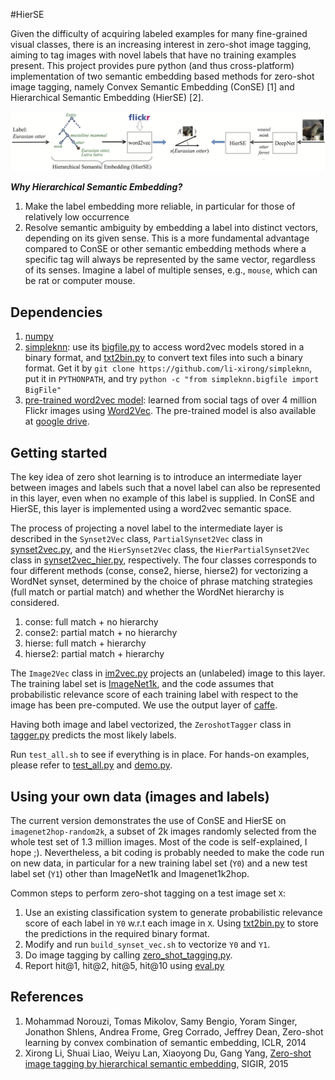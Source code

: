 #HierSE


Given the difficulty of acquiring labeled examples for many fine-grained visual classes,
there is an increasing interest in zero-shot image tagging, aiming to tag images with novel labels that have no training examples present.
This project provides pure python (and thus cross-platform) implementation of two semantic embedding based methods for zero-shot image tagging,
namely Convex Semantic Embedding (ConSE) [1] and Hierarchical Semantic Embedding (HierSE) [2].

![Zero-shot image tagging by hierarchical semantic embedding](hierse-framework.png)

***Why Hierarchical Semantic Embedding?***

1. Make the label embedding more reliable, in particular for those of relatively low occurrence
2. Resolve semantic ambiguity by embedding a label into distinct vectors, depending on its given sense. This is a more fundamental advantage compared to ConSE or other semantic embedding methods where a specific tag will always be represented by the same vector, regardless of its senses. Imagine a label of multiple senses, e.g., `mouse`, which can be rat or computer mouse. 



## Dependencies

1. [numpy](www.numpy.org) 
2. [simpleknn](https://github.com/li-xirong/simpleknn): use its [bigfile.py](https://github.com/li-xirong/simpleknn/blob/master/bigfile.py) to access word2vec models stored in a binary format, and [txt2bin.py](https://github.com/li-xirong/simpleknn/blob/master/txt2bin.py) to convert text files into such a binary format. 
Get it by `git clone https://github.com/li-xirong/simpleknn`, put it in `PYTHONPATH`, and try `python -c "from simpleknn.bigfile import BigFile"`
3. [pre-trained word2vec model](http://lixirong.net/data/sigir2015/flickr4m.word2vec.tar.gz): learned from social tags of over 4 million Flickr images using [Word2Vec](code.google.com/p/word2vec). The pre-trained model is also available at [google drive](https://drive.google.com/open?id=0B89Vll9z5OVEfnRHUWRSY0dkRjNuRVZYUGtzY0ltVTZ2bkRvSVBTRjd0akEwckVMZGV6WTQ&authuser=0).


## Getting started

The key idea of zero shot learning is to introduce an intermediate layer between images and labels
such that a novel label can also be represented in this layer, even when no example of this label is supplied.
In ConSE and HierSE, this layer is implemented using a word2vec semantic space.

The process of projecting a novel label to the intermediate layer is described in the `Synset2Vec` class, `PartialSynset2Vec` class in [synset2vec.py](synset2vec.py),
and the `HierSynset2Vec` class, the `HierPartialSynset2Vec` class in [synset2vec_hier.py](synset2vec_hier.py), respectively.
The four classes corresponds to four different methods (conse, conse2, hierse, hierse2) for vectorizing a WordNet synset, determined by the choice of phrase matching strategies (full match or partial match) and whether the WordNet hierarchy is considered.

1. conse: full match + no hierarchy
2. conse2: partial match + no hierarchy
3. hierse: full match + hierarchy
4. hierse2: partial match + hierarchy


The `Image2Vec` class in [im2vec.py](im2vec.py) projects an (unlabeled) image to this layer. The training label set is [ImageNet1k](data/ilsvrc12/synset_words.txt), 
and the code assumes that probabilistic relevance score of each training label with respect to the image has been pre-computed. 
We use the output layer of [caffe](https://github.com/BVLC/caffe).

Having both image and label vectorized, the `ZeroshotTagger` class in [tagger.py](tagger.py) predicts the most likely labels.

Run `test_all.sh` to see if everything is in place. For hands-on examples, please refer to [test_all.py](test_all.py) and [demo.py](demo.py).

## Using your own data (images and labels)

The current version demonstrates the use of ConSE and HierSE on `imagenet2hop-random2k`, a subset of 2k images randomly selected from the whole test set of 1.3 million images. 
Most of the code is self-explained, I hope ;). Nevertheless, a bit coding is probably needed to make the code run on new data, in particular for a new training label set (`Y0`) and a new test label set (`Y1`) other than ImageNet1k and Imagenet1k2hop.

Common steps to perform zero-shot tagging on a test image set `X`:

1. Use an existing classification system to generate probabilistic relevance score of each label in `Y0` w.r.t each image in `X`. Using [txt2bin.py](https://github.com/li-xirong/simpleknn/blob/master/txt2bin.py) to store the predictions in the required binary format.
2. Modify and run `build_synset_vec.sh` to vectorize `Y0` and `Y1`.
3. Do image tagging by calling [zero_shot_tagging.py](zero_shot_tagging.py). 
4. Report hit@1, hit@2, hit@5, hit@10 using [eval.py](eval.py)



## References

1. Mohammad Norouzi, Tomas Mikolov, Samy Bengio, Yoram Singer, Jonathon Shlens, Andrea Frome, Greg Corrado, Jeffrey Dean, 
Zero-shot learning by convex combination of semantic embedding, ICLR, 2014
2. Xirong Li, Shuai Liao, Weiyu Lan, Xiaoyong Du, Gang Yang, [Zero-shot image tagging by hierarchical semantic embedding](http://www.mmc.ruc.edu.cn/research/hierse/index.html), SIGIR, 2015
